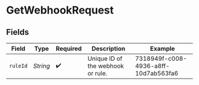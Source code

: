 # GetWebhookRequest


## Fields

| Field                                | Type                                 | Required                             | Description                          | Example                              |
| ------------------------------------ | ------------------------------------ | ------------------------------------ | ------------------------------------ | ------------------------------------ |
| `ruleId`                             | *String*                             | :heavy_check_mark:                   | Unique ID of the webhook or rule.    | 7318949f-c008-4936-a8ff-10d7ab563fa6 |